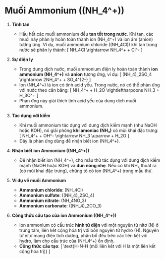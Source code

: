 # Muối Ammonium (\(NH_4^+\))

1. **Tính tan**  
   - Hầu hết các muối ammonium đều **tan tốt trong nước**. Khi tan, các muối này phân ly hoàn toàn thành ion \(NH_4^+\) và ion âm (anion) tương ứng. Ví dụ, muối ammonium chloride (\(NH_4Cl\)) khi tan trong nước sẽ phân ly thành:
     \[
     NH_4Cl \rightarrow NH_4^+ + Cl^-
     \]

2. **Sự điện ly**  
   - Trong dung dịch nước, muối ammonium điện ly hoàn toàn thành **ion ammonium \(NH_4^+\)** và **anion** tương ứng, ví dụ:
     \[
     (NH_4)_2SO_4 \rightarrow 2NH_4^+ + SO_4^{2-}
     \]
   - Ion \(NH_4^+\) là ion có tính acid yếu. Trong nước, nó có thể phản ứng với nước theo cân bằng:
     \[
     NH_4^+ + H_2O \rightleftharpoons NH_3 + H_3O^+
     \]
   - Phản ứng này giải thích tính acid yếu của dung dịch muối ammonium.

3. **Tác dụng với kiềm**  
   - Khi muối ammonium tác dụng với dung dịch kiềm mạnh (như NaOH hoặc KOH), nó giải phóng **khí amoniac (NH₃)** có mùi khai đặc trưng:
     \[
     NH_4^+ + OH^- \rightarrow NH_3 \uparrow + H_2O
     \]
   - Đây là phản ứng dùng để nhận biết ion \(NH_4^+\).

4. **Nhận biết ion Ammonium (\(NH_4^+\))**  
   - Để nhận biết ion \(NH_4^+\), cho mẫu thử tác dụng với dung dịch kiềm mạnh (NaOH hoặc KOH) và **đun nóng nhẹ**. Nếu có khí NH₃ thoát ra (có mùi khai đặc trưng), chứng tỏ có ion \(NH_4^+\) trong mẫu thử.

5. **Ví dụ về muối Ammonium**  
   - **Ammonium chloride**: \(NH_4Cl\)
   - **Ammonium sulfate**: \((NH_4)_2SO_4\)
   - **Ammonium nitrate**: \(NH_4NO_3\)
   - **Ammonium carbonate**: \((NH_4)_2CO_3\)

6. **Công thức cấu tạo của ion Ammonium (\(NH_4^+\))**  
   - Ion ammonium có cấu trúc **hình tứ diện** với một nguyên tử nitơ (N) ở trung tâm, liên kết cộng hóa trị với bốn nguyên tử hydro (H). Nguyên tử nitơ mang điện tích dương, phân bố đều trên các liên kết với hydro, làm cho cấu trúc của \(NH_4^+\) ổn định.
   - **Công thức cấu tạo**:
     \[
     \text{H-N-H (mỗi liên kết với H là một liên kết cộng hóa trị)}
     \]